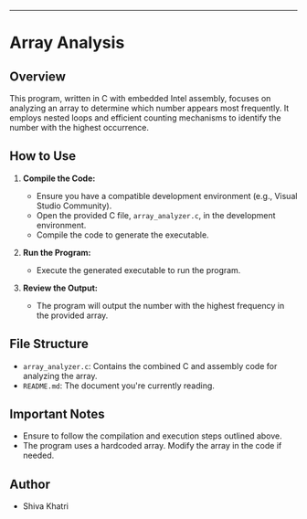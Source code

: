 

---

# Array Analysis

## Overview

This program, written in C with embedded Intel assembly, focuses on analyzing an array to determine which number appears most frequently. It employs nested loops and efficient counting mechanisms to identify the number with the highest occurrence.

## How to Use

1. **Compile the Code:**
    - Ensure you have a compatible development environment (e.g., Visual Studio Community).
    - Open the provided C file, `array_analyzer.c`, in the development environment.
    - Compile the code to generate the executable.

2. **Run the Program:**
    - Execute the generated executable to run the program.

3. **Review the Output:**
    - The program will output the number with the highest frequency in the provided array.

## File Structure

- `array_analyzer.c`: Contains the combined C and assembly code for analyzing the array.
- `README.md`: The document you're currently reading.

## Important Notes

- Ensure to follow the compilation and execution steps outlined above.
- The program uses a hardcoded array. Modify the array in the code if needed.

## Author

- Shiva Khatri
